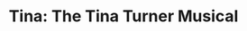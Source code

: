 ---
title: 'Tina: The Tina Turner Musical'
poster: /assets/uploads/tina.jpg
header: ''
description: >-
  The thrilling hit musical, telling the story of Tina Turner, arrives on
  Broadway.
theater: Lunt-Fontanne Theatre
preview: '2019-10-12'
opening: '2019-11-07'
closing: ''
tonyaward: false
criticspick: false
trailer: 'https://www.youtube.com/watch?v=7rXaK_w0O8w'
website: 'https://tinaonbroadway.com'
tickets:
  - highlight: true
    info: 'https://lottery.broadwaydirect.com/show/tina-ny/'
    title: $45 Lottery
    type: digitalLottery
  - highlight: false
    info: >-
      https://www.ticketmaster.com/tina-the-tina-turner-musical-ny-tickets/artist/2612545
    title: $79-$159
    type: regular
---